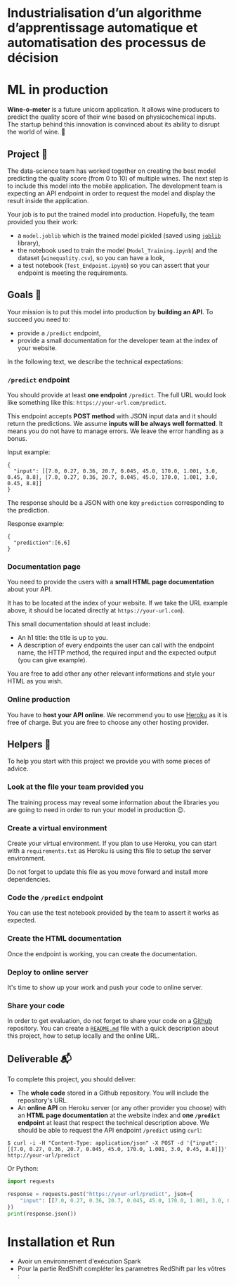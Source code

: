 # Industrialisation d’un algorithme d’apprentissage automatique et automatisation des processus de décision

# ML in production

**Wine-o-meter** is a future unicorn application. It allows wine producers to predict the quality score of their wine based on physicochemical inputs. The startup behind this innovation is convinced about its ability to disrupt the world of wine. 🍷

## Project 🚧

The data-science team has worked together on creating the best model predicting the quality score (from 0 to 10) of multiple wines. The next step is to include this model into the mobile application. The development team is expecting an API endpoint in order to request the model and display the result inside the application.

Your job is to put the trained model into production. Hopefully, the team provided you their work:

- a `model.joblib` which is the trained model pickled (saved using [`joblib`](https://scikit-learn.org/stable/modules/model_persistence.html#python-specific-serialization) library),
- the notebook used to train the model (`Model_Training.ipynb`) and the dataset (`winequality.csv`), so you can have a look,
- a test notebook (`Test_Endpoint.ipynb`) so you can assert that your endpoint is meeting the requirements.

## Goals 🎯

Your mission is to put this model into production by **building an API**. To succeed you need to:

- provide a `/predict` endpoint,
- provide a small documentation for the developer team at the index of your website.

In the following text, we describe the technical expectations:

###  `/predict` endpoint

You should provide at least **one endpoint** `/predict`. The full URL would look like something like this: `https://your-url.com/predict`.

This endpoint accepts **POST method** with JSON input data and it should return the predictions. We assume **inputs will be always well formatted**. It means you do not have to manage errors. We leave the error handling as a bonus.

Input example:

```
{
  "input": [[7.0, 0.27, 0.36, 20.7, 0.045, 45.0, 170.0, 1.001, 3.0, 0.45, 8.8], [7.0, 0.27, 0.36, 20.7, 0.045, 45.0, 170.0, 1.001, 3.0, 0.45, 8.8]]
}
```

The response should be a JSON with one key `prediction` corresponding to the prediction.

Response example:

```
{
  "prediction":[6,6]
}
```

### Documentation page

You need to provide the users with a **small HTML page documentation** about your API.

It has to be located at the index of your website. If we take the URL example above, it should be located directly at `https://your-url.com`).

This small documentation should at least include:
- An h1 title: the title is up to you.
- A description of every endpoints the user can call with the endpoint name, the HTTP method, the required input and the expected output (you can give example).

You are free to add other any other relevant informations and style your HTML as you wish.

### Online production

You have to **host your API online**. We recommend you to use [Heroku](https://www.heroku.com/) as it is free of charge. But you are free to choose any other hosting provider.

## Helpers 🦮

To help you start with this project we provide you with some pieces of advice.

### Look at the file your team provided you

The training process may reveal some information about the libraries you are going to need in order to run your model in production 😉.

### Create a virtual environment

Create your virtual environment. If you plan to use Heroku, you can start with a `requirements.txt` as Heroku is using this file to setup the server environment.

Do not forget to update this file as you move forward and install more dependencies.

### Code the `/predict` endpoint

You can use the test notebook provided by the team to assert it works as expected.

### Create the HTML documentation

Once the endpoint is working, you can create the documentation.

### Deploy to online server

It's time to show up your work and push your code to online server.

### Share your code

In order to get evaluation, do not forget to share your code on a [Github](https://github.com/) repository. You can create a [`README.md`](https://guides.github.com/features/mastering-markdown/) file with a quick description about this project, how to setup locally and the online URL.

## Deliverable 📬

To complete this project, you should deliver:

- The **whole code** stored in a Github repository. You will include the repository's URL.
- An **online API** on Heroku server (or any other provider you choose) with an **HTML page documentation** at the website index and **one `/predict` endpoint** at least that respect the technical description above. We should be able to request the API endpoint `/predict` using `curl`:

```shell
$ curl -i -H "Content-Type: application/json" -X POST -d '{"input": [[7.0, 0.27, 0.36, 20.7, 0.045, 45.0, 170.0, 1.001, 3.0, 0.45, 8.8]]}' http://your-url/predict
```

Or Python:

```python
import requests

response = requests.post("https://your-url/predict", json={
    "input": [[7.0, 0.27, 0.36, 20.7, 0.045, 45.0, 170.0, 1.001, 3.0, 0.45, 8.8]]
})
print(response.json())
```
# Installation et Run
- Avoir un environnement d'exécution Spark
- Pour la partie RedShift compléter les parametres RedShift par les vôtres : 
